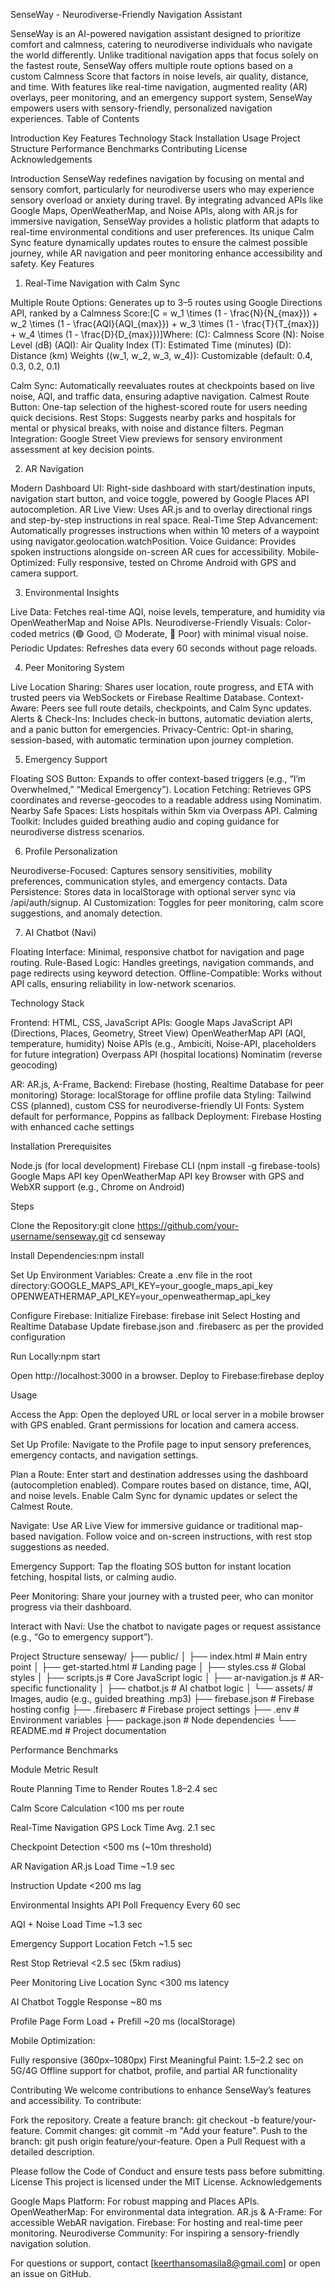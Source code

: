 SenseWay - Neurodiverse-Friendly Navigation Assistant

SenseWay is an AI-powered navigation assistant designed to prioritize comfort and calmness, catering to neurodiverse individuals who navigate the world differently. Unlike traditional navigation apps that focus solely on the fastest route, SenseWay offers multiple route options based on a custom Calmness Score that factors in noise levels, air quality, distance, and time. With features like real-time navigation, augmented reality (AR) overlays, peer monitoring, and an emergency support system, SenseWay empowers users with sensory-friendly, personalized navigation experiences.
Table of Contents

Introduction
Key Features
Technology Stack
Installation
Usage
Project Structure
Performance Benchmarks
Contributing
License
Acknowledgements

Introduction
SenseWay redefines navigation by focusing on mental and sensory comfort, particularly for neurodiverse users who may experience sensory overload or anxiety during travel. By integrating advanced APIs like Google Maps, OpenWeatherMap, and Noise APIs, along with AR.js for immersive navigation, SenseWay provides a holistic platform that adapts to real-time environmental conditions and user preferences. Its unique Calm Sync feature dynamically updates routes to ensure the calmest possible journey, while AR navigation and peer monitoring enhance accessibility and safety.
Key Features
1. Real-Time Navigation with Calm Sync

Multiple Route Options: Generates up to 3–5 routes using Google Directions API, ranked by a Calmness Score:[C = w_1 \times (1 - \frac{N}{N_{max}}) + w_2 \times (1 - \frac{AQI}{AQI_{max}}) + w_3 \times (1 - \frac{T}{T_{max}}) + w_4 \times (1 - \frac{D}{D_{max}})]Where:
(C): Calmness Score
(N): Noise Level (dB)
(AQI): Air Quality Index
(T): Estimated Time (minutes)
(D): Distance (km)
Weights ((w_1, w_2, w_3, w_4)): Customizable (default: 0.4, 0.3, 0.2, 0.1)


Calm Sync: Automatically reevaluates routes at checkpoints based on live noise, AQI, and traffic data, ensuring adaptive navigation.
Calmest Route Button: One-tap selection of the highest-scored route for users needing quick decisions.
Rest Stops: Suggests nearby parks and hospitals for mental or physical breaks, with noise and distance filters.
Pegman Integration: Google Street View previews for sensory environment assessment at key decision points.

2. AR Navigation

Modern Dashboard UI: Right-side dashboard with start/destination inputs, navigation start button, and voice toggle, powered by Google Places API autocompletion.
AR Live View: Uses AR.js and <gps-camera> to overlay directional rings and step-by-step instructions in real space.
Real-Time Step Advancement: Automatically progresses instructions when within 10 meters of a waypoint using navigator.geolocation.watchPosition.
Voice Guidance: Provides spoken instructions alongside on-screen AR cues for accessibility.
Mobile-Optimized: Fully responsive, tested on Chrome Android with GPS and camera support.

3. Environmental Insights

Live Data: Fetches real-time AQI, noise levels, temperature, and humidity via OpenWeatherMap and Noise APIs.
Neurodiverse-Friendly Visuals: Color-coded metrics (🟢 Good, 🟡 Moderate, 🔴 Poor) with minimal visual noise.
Periodic Updates: Refreshes data every 60 seconds without page reloads.

4. Peer Monitoring System

Live Location Sharing: Shares user location, route progress, and ETA with trusted peers via WebSockets or Firebase Realtime Database.
Context-Aware: Peers see full route details, checkpoints, and Calm Sync updates.
Alerts & Check-Ins: Includes check-in buttons, automatic deviation alerts, and a panic button for emergencies.
Privacy-Centric: Opt-in sharing, session-based, with automatic termination upon journey completion.

5. Emergency Support

Floating SOS Button: Expands to offer context-based triggers (e.g., “I’m Overwhelmed,” “Medical Emergency”).
Location Fetching: Retrieves GPS coordinates and reverse-geocodes to a readable address using Nominatim.
Nearby Safe Spaces: Lists hospitals within 5km via Overpass API.
Calming Toolkit: Includes guided breathing audio and coping guidance for neurodiverse distress scenarios.

6. Profile Personalization

Neurodiverse-Focused: Captures sensory sensitivities, mobility preferences, communication styles, and emergency contacts.
Data Persistence: Stores data in localStorage with optional server sync via /api/auth/signup.
AI Customization: Toggles for peer monitoring, calm score suggestions, and anomaly detection.

7. AI Chatbot (Navi)

Floating Interface: Minimal, responsive chatbot for navigation and page routing.
Rule-Based Logic: Handles greetings, navigation commands, and page redirects using keyword detection.
Offline-Compatible: Works without API calls, ensuring reliability in low-network scenarios.

Technology Stack

Frontend: HTML, CSS, JavaScript
APIs:
Google Maps JavaScript API (Directions, Places, Geometry, Street View)
OpenWeatherMap API (AQI, temperature, humidity)
Noise APIs (e.g., Ambiciti, Noise-API, placeholders for future integration)
Overpass API (hospital locations)
Nominatim (reverse geocoding)


AR: AR.js, A-Frame, <gps-camera>
Backend: Firebase (hosting, Realtime Database for peer monitoring)
Storage: localStorage for offline profile data
Styling: Tailwind CSS (planned), custom CSS for neurodiverse-friendly UI
Fonts: System default for performance, Poppins as fallback
Deployment: Firebase Hosting with enhanced cache settings

Installation
Prerequisites

Node.js (for local development)
Firebase CLI (npm install -g firebase-tools)
Google Maps API key
OpenWeatherMap API key
Browser with GPS and WebXR support (e.g., Chrome on Android)

Steps

Clone the Repository:git clone https://github.com/your-username/senseway.git
cd senseway


Install Dependencies:npm install


Set Up Environment Variables: Create a .env file in the root directory:GOOGLE_MAPS_API_KEY=your_google_maps_api_key
OPENWEATHERMAP_API_KEY=your_openweathermap_api_key


Configure Firebase:
Initialize Firebase: firebase init
Select Hosting and Realtime Database
Update firebase.json and .firebaserc as per the provided configuration


Run Locally:npm start

Open http://localhost:3000 in a browser.
Deploy to Firebase:firebase deploy



Usage

Access the App:
Open the deployed URL or local server in a mobile browser with GPS enabled.
Grant permissions for location and camera access.


Set Up Profile:
Navigate to the Profile page to input sensory preferences, emergency contacts, and navigation settings.


Plan a Route:
Enter start and destination addresses using the dashboard (autocompletion enabled).
Compare routes based on distance, time, AQI, and noise levels.
Enable Calm Sync for dynamic updates or select the Calmest Route.


Navigate:
Use AR Live View for immersive guidance or traditional map-based navigation.
Follow voice and on-screen instructions, with rest stop suggestions as needed.


Emergency Support:
Tap the floating SOS button for instant location fetching, hospital lists, or calming audio.


Peer Monitoring:
Share your journey with a trusted peer, who can monitor progress via their dashboard.


Interact with Navi:
Use the chatbot to navigate pages or request assistance (e.g., “Go to emergency support”).



Project Structure
senseway/
├── public/
│   ├── index.html          # Main entry point
│   ├── get-started.html    # Landing page
│   ├── styles.css          # Global styles
│   ├── scripts.js          # Core JavaScript logic
│   ├── ar-navigation.js    # AR-specific functionality
│   ├── chatbot.js          # AI chatbot logic
│   └── assets/             # Images, audio (e.g., guided breathing .mp3)
├── firebase.json           # Firebase hosting config
├── .firebaserc             # Firebase project settings
├── .env                    # Environment variables
├── package.json            # Node dependencies
└── README.md               # Project documentation

Performance Benchmarks



Module
Metric
Result



Route Planning
Time to Render Routes
1.8–2.4 sec



Calm Score Calculation
<100 ms per route


Real-Time Navigation
GPS Lock Time
Avg. 2.1 sec



Checkpoint Detection
<500 ms (~10m threshold)


AR Navigation
AR.js Load Time
~1.9 sec



Instruction Update
<200 ms lag


Environmental Insights
API Poll Frequency
Every 60 sec



AQI + Noise Load Time
~1.3 sec


Emergency Support
Location Fetch
~1.5 sec



Rest Stop Retrieval
<2.5 sec (5km radius)


Peer Monitoring
Live Location Sync
<300 ms latency


AI Chatbot
Toggle Response
~80 ms


Profile Page
Form Load + Prefill
~20 ms (localStorage)


Mobile Optimization:

Fully responsive (360px–1080px)
First Meaningful Paint: 1.5–2.2 sec on 5G/4G
Offline support for chatbot, profile, and partial AR functionality

Contributing
We welcome contributions to enhance SenseWay’s features and accessibility. To contribute:

Fork the repository.
Create a feature branch: git checkout -b feature/your-feature.
Commit changes: git commit -m "Add your feature".
Push to the branch: git push origin feature/your-feature.
Open a Pull Request with a detailed description.

Please follow the Code of Conduct and ensure tests pass before submitting.
License
This project is licensed under the MIT License.
Acknowledgements

Google Maps Platform: For robust mapping and Places APIs.
OpenWeatherMap: For environmental data integration.
AR.js & A-Frame: For accessible WebAR navigation.
Firebase: For hosting and real-time peer monitoring.
Neurodiverse Community: For inspiring a sensory-friendly navigation solution.

For questions or support, contact [keerthansomasila8@gmail.com] or open an issue on GitHub.
